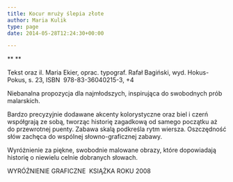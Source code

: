 ```yaml
---
title: Kocur mruży ślepia złote
author: Maria Kulik
type: page
date: 2014-05-28T12:24:30+00:00

---
```

** **

Tekst oraz il. Maria Ekier, oprac. typograf. Rafał Bagiński, wyd. Hokus-Pokus, s. 23, ISBN  978-83-36040215-3, +4

Niebanalna propozycja dla najmłodszych, inspirująca do swobodnych prób malarskich.

Bardzo precyzyjnie dodawane akcenty kolorystyczne oraz biel i czerń współgrają ze sobą, tworząc historię zagadkową od samego początku aż do przewrotnej puenty. Zabawa skalą podkreśla rytm wiersza. Oszczędność słów zachęca do wspólnej słowno-graficznej zabawy.

Wyróżnienie za piękne, swobodnie malowane obrazy, które dopowiadają historię o niewielu celnie dobranych słowach.

WYRÓŻNIENIE GRAFICZNE  KSIĄŻKA ROKU 2008